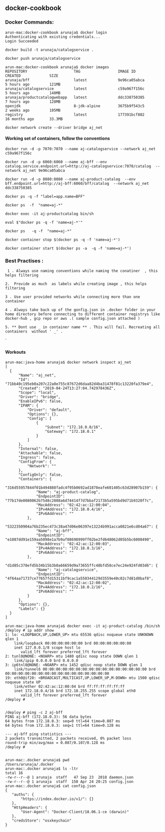 ## docker-cookbook  

### Docker Commands:


```
arun-mac:docker-cookbook arunaja$ docker login
Authenticating with existing credentials...
Login Succeeded
```
`docker build -t arunaja/catalogservice .`

`docker push arunaja/catalogservice`


```
arun-mac:docker-cookbook arunaja$ docker images
REPOSITORY                     TAG                 IMAGE ID            CREATED             SIZE
arunaja/bff                    latest              9e96ca05abca        5 hours ago         121MB
arunaja/catalogservice         latest              c59a967f156c        5 hours ago         140MB
arunaja/productcatalogwebapp   latest              ddc338750385        7 hours ago         128MB
openjdk                        8-jdk-alpine        3675b9f543c5        2 weeks ago         105MB
registry                       latest              177391bcf802        16 months ago       33.3MB

```

`docker network create --driver bridge aj_net `


#### Working set of containers, follow the conventions 
 
``` 
docker run -d -p 7070:7070 --name aj-catalogservice --network aj_net c59a967f156c
```

```
docker run -d -p 6060:6060 --name aj-bff --env catalog.service.endpoint.url=http://aj-catalogservice:7070/catalog  --network aj_net 9e96ca05abca
```
```
docker run -d -p 8080:8080 --name aj-product-catalog  --env bff.endpoint.url=http://aj-bff:6060/bff/catalog  --network aj_net ddc338750385
```

 

  `docker ps -q -f "label=app.name=BFF"`

`docker ps  -f  "name=aj-*" `

`docker exec -it aj-productcatalog bin/sh `
 
`eval $"docker ps -q -f 'name=aj-*'"`

`docker ps   -q -f  "name=aj-*" `

` docker container stop $(docker ps -q -f 'name=aj-*') `

` docker container start $(docker ps -a  -q -f 'name=aj-*') `


 ### Best Practises :
 
 `  1 . Always use naming conventions while naming the conatiner  , this helps filtering ` 
     
  ` 2.  Provide as much  as labels while creating image , this helps filtering `
  
  ` 3 . Use user provided networks while connecting more than one container `
    
  ` 4 . Always take back up of the gonfig.json in .docker folder in your home directory before connecting to different
        container registrys like docker-hub , gcp repo or aws .( sample config.json attached ) `
	
	5. ** Dont use _ in container name ** . This will fail. Recreating all containers  without ' _' .
   `
  
  
  
  #### Workouts 
  
  ```
 arun-mac:java-home arunaja$ docker network inspect aj_net
[
    {
        "Name": "aj_net",
        "Id": "71bb40c195eb0a207c22a0e755c87672d6daa82d4ba31478f81c13220fa379e4",
        "Created": "2019-04-24T13:27:04.742978436Z",
        "Scope": "local",
        "Driver": "bridge",
        "EnableIPv6": false,
        "IPAM": {
            "Driver": "default",
            "Options": {},
            "Config": [
                {
                    "Subnet": "172.18.0.0/16",
                    "Gateway": "172.18.0.1"
                }
            ]
        },
        "Internal": false,
        "Attachable": false,
        "Ingress": false,
        "ConfigFrom": {
            "Network": ""
        },
        "ConfigOnly": false,
        "Containers": {
            "316d55957844f01b494888fadc4f95b0692ad1878eafe601405c63d28907b159": {
                "Name": "aj-product-catalog",
                "EndpointID": "77b17de0080062b7548c2808a6d74414f7d7bbaf2173b5a595bd9d71b9320f7c",
                "MacAddress": "02:42:ac:12:00:04",
                "IPv4Address": "172.18.0.4/16",
                "IPv6Address": ""
            },
            "5322350904a76b235ec473c38a47d06e06397e13224b991acca0821e6cd04a67": {
                "Name": "aj-bff",
                "EndpointID": "e1087dd91e159aa5098e1a7b9af08698999ff02be2fd648062d05b5bc6008498",
                "MacAddress": "02:42:ac:12:00:03",
                "IPv4Address": "172.18.0.3/16",
                "IPv6Address": ""
            },
            "d1d85c378efd5b34b15b3b0a66659d9a73655ffc48bfd58ce7ec24e924fd03d6": {
                "Name": "aj-catalogservice",
                "EndpointID": "4f64aa71737ce77657fd15311bf9cac1a550344129d3559e40c02c7d81d0baf8",
                "MacAddress": "02:42:ac:12:00:02",
                "IPv4Address": "172.18.0.2/16",
                "IPv6Address": ""
            }
        },
        "Options": {},
        "Labels": {}
    }
]
```

```
arun-mac:java-home arunaja$ docker exec -it aj-product-catalog /bin/sh
/deploy # ip addr show
1: lo: <LOOPBACK,UP,LOWER_UP> mtu 65536 qdisc noqueue state UNKNOWN qlen 1
    link/loopback 00:00:00:00:00:00 brd 00:00:00:00:00:00
    inet 127.0.0.1/8 scope host lo
       valid_lft forever preferred_lft forever
2: tunl0@NONE: <NOARP> mtu 1480 qdisc noop state DOWN qlen 1
    link/ipip 0.0.0.0 brd 0.0.0.0
3: ip6tnl0@NONE: <NOARP> mtu 1452 qdisc noop state DOWN qlen 1
    link/tunnel6 00:00:00:00:00:00:00:00:00:00:00:00:00:00:00:00 brd 00:00:00:00:00:00:00:00:00:00:00:00:00:00:00:00
19: eth0@if20: <BROADCAST,MULTICAST,UP,LOWER_UP,M-DOWN> mtu 1500 qdisc noqueue state UP
    link/ether 02:42:ac:12:00:04 brd ff:ff:ff:ff:ff:ff
    inet 172.18.0.4/16 brd 172.18.255.255 scope global eth0
       valid_lft forever preferred_lft forever
/deploy #
       
```       
 ```
 /deploy # ping -c 2 aj-bff
PING aj-bff (172.18.0.3): 56 data bytes
64 bytes from 172.18.0.3: seq=0 ttl=64 time=0.087 ms
64 bytes from 172.18.0.3: seq=1 ttl=64 time=0.128 ms

--- aj-bff ping statistics ---
2 packets transmitted, 2 packets received, 0% packet loss
round-trip min/avg/max = 0.087/0.107/0.128 ms
/deploy #

```
 
 
 ```
 
 arun-mac:.docker arunaja$ pwd
/Users/arunaja/.docker
arun-mac:.docker arunaja$ ls -ltr
total 16
-rw-r--r--@ 1 arunaja  staff   47 Sep 23  2018 daemon.json
-rw-r--r--@ 1 arunaja  staff  158 Apr 24 20:25 config.json
arun-mac:.docker arunaja$ cat config.json
{
	"auths": {
		"https://index.docker.io/v1/": {}
	},
	"HttpHeaders": {
		"User-Agent": "Docker-Client/18.06.1-ce (darwin)"
	},
	"credsStore": "osxkeychain"
}
```

 
 
